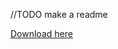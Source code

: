 //TODO make a readme

[Download here](https://github.com/tetchel/KingOfTheBikes/tree/master/bin/Release/KingOfTheBikes.dll)